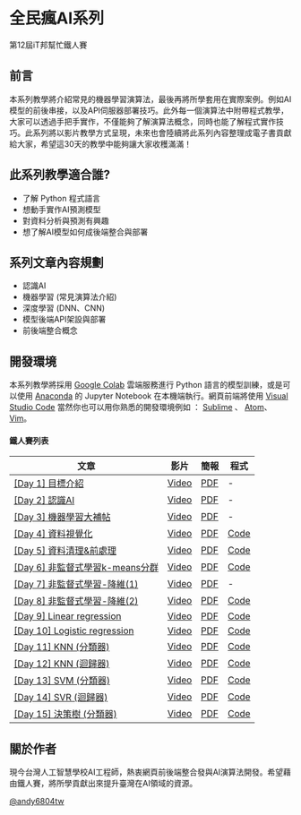 

# 全民瘋AI系列
第12屆iT邦幫忙鐵人賽
## 前言
本系列教學將介紹常見的機器學習演算法，最後再將所學套用在實際案例。例如AI模型的前後串接，以及API伺服器部署技巧。此外每一個演算法中附帶程式教學，大家可以透過手把手實作，不僅能夠了解演算法概念，同時也能了解程式實作技巧。此系列將以影片教學方式呈現，未來也會陸續將此系列內容整理成電子書貢獻給大家，希望這30天的教學中能夠讓大家收穫滿滿！

## 此系列教學適合誰?
- 了解 Python 程式語言
- 想動手實作AI預測模型
- 對資料分析與預測有興趣
- 想了解AI模型如何成後端整合與部署

## 系列文章內容規劃
- 認識AI
- 機器學習 (常見演算法介紹)
- 深度學習 (DNN、CNN)
- 模型後端API架設與部署
- 前後端整合概念

## 開發環境
本系列教學將採用 [Google Colab](https://colab.research.google.com/notebooks/) 雲端服務進行 Python 語言的模型訓練，或是可以使用 [Anaconda](https://www.anaconda.com/products/individual) 的 Jupyter Notebook 在本機端執行。網頁前端將使用 [Visual Studio Code](https://code.visualstudio.com/) 當然你也可以用你熟悉的開發環境例如 ： [Sublime](https://www.sublimetext.com/) 、 [Atom](https://atom.io/)、[Vim](http://www.vim.org/)。


#### 鐵人賽列表

| 文章 | 影片 | 簡報 | 程式 |
| ------------- | ------------- | ------------- | ------------- |
| [[Day 1] 目標介紹](https://ithelp.ithome.com.tw/articles/10236641)  | [Video](https://www.youtube.com/watch?v=C9mvGMtrPXo&list=PLXSkku8eiD-iFRBr11rV83579hing3gMU&index=1)  | [PDF](./1.目標介紹/1.目標介紹.pdf)  | -  |
| [[Day 2] 認識AI](https://ithelp.ithome.com.tw/articles/10238546)  | [Video](https://www.youtube.com/watch?v=zt7ZoPVrZHQ&list=PLXSkku8eiD-iFRBr11rV83579hing3gMU&index=2)  | [PDF](./2.認識AI/2.認識AI.pdf)  | -  |
| [[Day 3] 機器學習大補帖](https://ithelp.ithome.com.tw/articles/10239349)  | [Video](https://www.youtube.com/watch?v=J0VOaMUibuk&list=PLXSkku8eiD-iFRBr11rV83579hing3gMU&index=3)  | [PDF](./3.機器學習大補帖/3.機器學習大補帖.pdf)  | -  |
| [[Day 4] 資料視覺化](https://ithelp.ithome.com.tw/articles/10239997)  | [Video](https://www.youtube.com/watch?v=tATr84j1jqA&list=PLXSkku8eiD-iFRBr11rV83579hing3gMU&index=4)  | [PDF](./4.資料視覺化/4.資料視覺化.pdf)  | [Code](https://drive.google.com/file/d/1a7FLVBqO8rFh6PBErmpYVdBAvIuGNw8s/view?usp=sharing)  |
| [[Day 5] 資料清理&前處理](https://ithelp.ithome.com.tw/articles/10240494)  | [Video](https://www.youtube.com/watch?v=P42GqxCXkY8&list=PLXSkku8eiD-iFRBr11rV83579hing3gMU&index=5)  | [PDF](./5.資料清理&前處理/5.資料清理&前處理.pdf)  | [Code](https://drive.google.com/file/d/1YSZ9p-we3PaMFIuFmmjctGioEG8klqaB/view?usp=sharing)  |
| [[Day 6] 非監督式學習k-means分群](https://ithelp.ithome.com.tw/articles/10241427)  | [Video](https://www.youtube.com/watch?v=AYGEgkDZCc8&list=PLXSkku8eiD-iFRBr11rV83579hing3gMU&index=6)  | [PDF](./6.非監督式學習k-means分群/6.非監督式學習k-means分群.pdf)  | [Code](https://drive.google.com/file/d/1EsvQ1Ahoyz_ZhBkeu2oTPyYj-16E5YRj/view?usp=sharing) |
| [[Day 7] 非監督式學習-降維(1)](https://ithelp.ithome.com.tw/articles/10242100)  | [Video](https://www.youtube.com/watch?v=fwPnjnjywqg&list=PLXSkku8eiD-iFRBr11rV83579hing3gMU&index=7)  | [PDF](./7.非監督式學習-降維(1)/7.非監督式學習-降維(1).pdf)  | - |
| [[Day 8] 非監督式學習-降維(2)](https://ithelp.ithome.com.tw/articles/10242578)  | [Video](https://www.youtube.com/watch?v=OU03MZuLIts&list=PLXSkku8eiD-iFRBr11rV83579hing3gMU&index=8)  | [PDF](./8.非監督式學習-降維(2)/8.非監督式學習-降維(2).pdf)  | [Code](https://drive.google.com/file/d/1etJtv451dZbq-cb9Ef0K1HiyulJ_QwrI/view?usp=sharing) |
| [[Day 9] Linear regression](https://ithelp.ithome.com.tw/articles/10243284)  | [Video](https://www.youtube.com/watch?v=L0X1ppgWwAk&list=PLXSkku8eiD-iFRBr11rV83579hing3gMU&index=9)  | [PDF](./9.Linear-Regression/9.Linear-Regression.pdf)  | [Code](https://drive.google.com/file/d/1wyCSCs2mLGtJc8Jay60dY6a9wYDGP1_A/view?usp=sharing) |
| [[Day 10] Logistic regression](https://ithelp.ithome.com.tw/articles/10243841)  | [Video](https://www.youtube.com/watch?v=alVNcGNTAc8)  | [PDF](./10.Logistic-regression/10.Logistic-regression.pdf)  | [Code](https://drive.google.com/file/d/1o61PNbN31hviDD2WWLoD0L1rXhd-MttC/view?usp=sharing) |
| [[Day 11] KNN (分類器)](https://ithelp.ithome.com.tw/articles/10244552)  | [Video](https://www.youtube.com/watch?v=npfJiromN5Q&list=PLXSkku8eiD-iFRBr11rV83579hing3gMU&index=11)  | [PDF](./11.KNN(分類器)/11.KNN(分類器).pdf)  | [Code](https://drive.google.com/file/d/10DaQ_nutd0rR_8-eNJ1bDsXsnKeunc74/view?usp=sharing) |
| [[Day 12] KNN (迴歸器)](https://ithelp.ithome.com.tw/articles/10245039)  | [Video](https://www.youtube.com/watch?v=ZQC_gYiOzHI&list=PLXSkku8eiD-iFRBr11rV83579hing3gMU&index=12)  | [PDF](./12.KNN(迴歸器)/12.KNN(迴歸器).pdf)  | [Code](https://drive.google.com/file/d/1EiTI3Nnpz1Sw8svyJDNJa0YCwvZKd9ax/view?usp=sharing) |
| [[Day 13] SVM (分類器)](https://ithelp.ithome.com.tw/articles/10245575)  | [Video](https://www.youtube.com/watch?v=wdeYo3fsT5U&list=PLXSkku8eiD-iFRBr11rV83579hing3gMU&index=13)  | [PDF](./13.SVM(分類器)/13.SVM(分類器).pdf)  | [Code](https://drive.google.com/file/d/1pFCZBFhAwHJ9GFrRzPd3cZC3v-lLLkZh/view?usp=sharing) |
| [[Day 14] SVR (迴歸器)](https://ithelp.ithome.com.tw/articles/10246312)  | [Video](https://www.youtube.com/watch?v=SllTSgZPdWQ&list=PLXSkku8eiD-iFRBr11rV83579hing3gMU&index=14)  | [PDF](./13.SVM(分類器)/13.SVM(分類器).pdf)  | [Code](https://drive.google.com/file/d/12FTvHmbyfyqulHsKMVUPHwZnVRTR6opm/view?usp=sharing) |
| [[Day 15] 決策樹 (分類器)]()  | [Video]()  | [PDF](./15.決策樹(分類器)/15.決策樹(分類器).pdf)  | [Code](https://drive.google.com/file/d/11_UtFDdLM0VN4wQvvvzPxH4mNHg9TwbQ/view?usp=sharing) |

## 關於作者
現今台灣人工智慧學校AI工程師，熱衷網頁前後端整合發與AI演算法開發。希望藉由鐵人賽，將所學貢獻出來提升臺灣在AI領域的資源。

[@andy6804tw](https://github.com/andy6804tw)